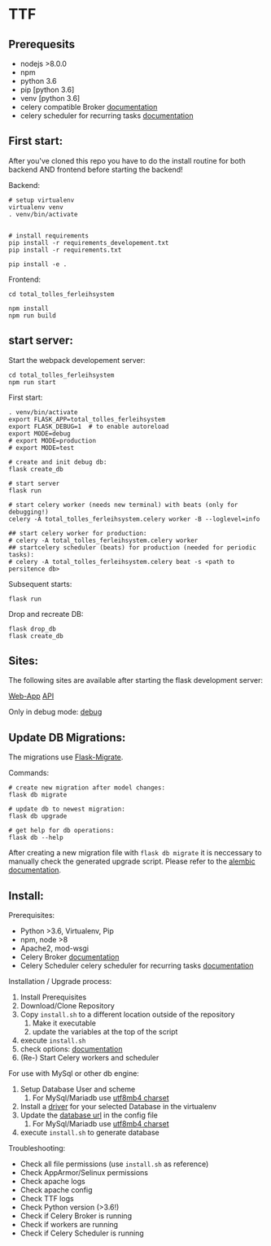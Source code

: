 # TTF


## Prerequesits
- nodejs >8.0.0
- npm
- python 3.6
- pip [python 3.6]
- venv [python 3.6]
- celery compatible Broker [documentation](http://docs.celeryproject.org/en/latest/getting-started/first-steps-with-celery.html)
- celery scheduler for recurring tasks [documentation](http://docs.celeryproject.org/en/latest/userguide/periodic-tasks.html)

## First start:

After you've cloned this repo you have to do the install routine for both backend AND frontend before starting the backend!

Backend:
```shell
# setup virtualenv
virtualenv venv
. venv/bin/activate


# install requirements
pip install -r requirements_developement.txt
pip install -r requirements.txt

pip install -e .
```

Frontend:

```shell
cd total_tolles_ferleihsystem

npm install
npm run build
```


## start server:

Start the webpack developement server:
```shell
cd total_tolles_ferleihsystem
npm run start
```

First start:
```shell
. venv/bin/activate
export FLASK_APP=total_tolles_ferleihsystem
export FLASK_DEBUG=1  # to enable autoreload
export MODE=debug
# export MODE=production
# export MODE=test

# create and init debug db:
flask create_db

# start server
flask run

# start celery worker (needs new terminal) with beats (only for debugging!)
celery -A total_tolles_ferleihsystem.celery worker -B --loglevel=info

## start celery worker for production:
# celery -A total_tolles_ferleihsystem.celery worker
## startcelery scheduler (beats) for production (needed for periodic tasks):
# celery -A total_tolles_ferleihsystem.celery beat -s <path to persitence db>
```

Subsequent starts:
```shell
flask run
```

Drop and recreate DB:
```shell
flask drop_db
flask create_db
```



## Sites:

The following sites are available after starting the flask development server:

[Web-App](http://127.0.0.1:5000/)
[API](http://127.0.0.1:5000/api/doc)

Only in debug mode:
[debug](http://127.0.0.1:5000/debug)


## Update DB Migrations:

The migrations use [Flask-Migrate](flask-migrate.readthedocs.io/en/latest/).

Commands:
```shell
# create new migration after model changes:
flask db migrate

# update db to newest migration:
flask db upgrade

# get help for db operations:
flask db --help
```

After creating a new migration file with `flask db migrate` it is neccessary to manually check the generated upgrade script. Please refer to the [alembic documentation](alembic.zzzcomputing.com/en/latest/autogenerate.html#what-does-autogenerate-detect-and-what-does-it-not-detect).


## Install:

Prerequisites:

 *  Python >3.6, Virtualenv, Pip
 *  npm, node >8
 *  Apache2, mod-wsgi
 *  Celery Broker [documentation](http://docs.celeryproject.org/en/latest/getting-started/first-steps-with-celery.html)
 *  Celery Scheduler celery scheduler for recurring tasks [documentation](http://docs.celeryproject.org/en/latest/userguide/periodic-tasks.html)

Installation / Upgrade process:

 1. Install Prerequisites
 2. Download/Clone Repository
 3. Copy `install.sh` to a different location outside of the repository
     1. Make it executable
     2. update the variables at the top of the script
 4. execute `install.sh`
 5. check options: [documentation](options.md)
 6. (Re-) Start Celery workers and scheduler

For use with MySql or other db engine:

 1. Setup Database User and scheme
     1. For MySql/Mariadb use [utf8mb4 charset](http://dev.mysql.com/doc/refman/5.5/en/charset-unicode-utf8mb4.html)
 2. Install a [driver](http://docs.sqlalchemy.org/en/latest/dialects/mysql.html) for your selected Database in the virtualenv
 3. Update the [database url](http://docs.sqlalchemy.org/en/latest/core/engines.html#database-urls) in the config file
     1. For MySql/Mariadb use [utf8mb4 charset](http://docs.sqlalchemy.org/en/latest/dialects/mysql.html?highlight=utf8mb4#charset-selection)
 4. execute `install.sh` to generate database

Troubleshooting:

 *  Check all file permissions (use `install.sh` as reference)
 *  Check AppArmor/Selinux permissions
 *  Check apache logs
 *  Check apache config
 *  Check TTF logs
 *  Check Python version (>3.6!)
 *  Check if Celery Broker is running
 *  Check if workers are running
 *  Check if Celery Scheduler is running
